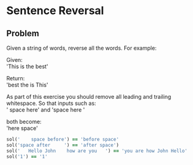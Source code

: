 # Sentence Reversal
## Problem
Given a string of words, reverse all the words. For example:

Given:  
'This is the best'

Return:  
'best the is This'

As part of this exercise you should remove all leading and trailing whitespace. So that inputs such as:  
'  space here'  and 'space here      '

both become:  
'here space'

```ruby
sol('    space before') == 'before space'
sol('space after     ') == 'after space')
sol('   Hello John    how are you   ') == 'you are how John Hello'
sol('1') == '1'
```
